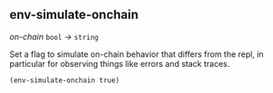 ## env-simulate-onchain

_on-chain_&nbsp;`bool` _&rarr;_&nbsp;`string`

Set a flag to simulate on-chain behavior that differs from the repl, in particular for observing things like errors and stack traces.

```pact
(env-simulate-onchain true)
```
